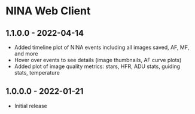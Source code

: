 # NINA Web Client

## 1.1.0.0 - 2022-04-14
* Added timeline plot of NINA events including all images saved, AF, MF, and more
* Hover over events to see details (image thumbnails, AF curve plots)
* Added plot of image quality metrics: stars, HFR, ADU stats, guiding stats, temperature

## 1.0.0.0 - 2022-01-21
* Initial release
